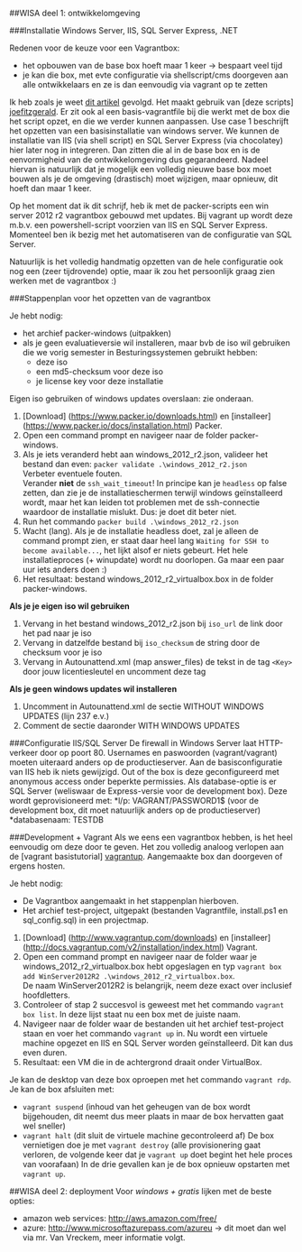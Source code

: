 ##WISA deel 1: ontwikkelomgeving

###Installatie Windows Server, IIS, SQL Server Express, .NET
  
Redenen voor de keuze voor een Vagrantbox:
* het opbouwen van de base box hoeft maar 1 keer -> bespaart veel tijd 
* je kan die box, met evte configuratie via shellscript/cms doorgeven aan alle ontwikkelaars en ze is dan eenvoudig via vagrant op te zetten

Ik heb zoals je weet [dit artikel][tutorial virtualisatie] gevolgd. Het maakt gebruik van [deze scripts] [joefitzgerald]. Er zit ook al een basis-vagrantfile bij die werkt met de box die het script opzet, en die we verder kunnen aanpassen.
Use case 1 beschrijft het opzetten van een basisinstallatie van windows server. We kunnen de installatie van IIS (via shell script) en SQL Server Express (via chocolatey) hier later nog in integreren. Dan zitten die al in de base box en is de eenvormigheid van de ontwikkelomgeving dus gegarandeerd. Nadeel hiervan is natuurlijk dat je mogelijk een volledig nieuwe base box moet bouwen als je de omgeving (drastisch) moet wijzigen, maar opnieuw, dit hoeft dan maar 1 keer.  

Op het moment dat ik dit schrijf, heb ik met de packer-scripts een win server 2012 r2 vagrantbox gebouwd met updates. Bij vagrant up wordt deze m.b.v. een powershell-script voorzien van IIS en SQL Server Express. Momenteel ben ik bezig met het automatiseren van de configuratie van SQL Server.  

Natuurlijk is het volledig handmatig opzetten van de hele configuratie ook nog een (zeer tijdrovende) optie, maar ik zou het persoonlijk graag zien werken met de vagrantbox :)

###Stappenplan voor het opzetten van de vagrantbox

Je hebt nodig:
* het archief packer-windows (uitpakken)
* als je geen evaluatieversie wil installeren, maar bvb de iso wil gebruiken die we vorig semester in Besturingssystemen gebruikt hebben:
   * deze iso
   * een md5-checksum voor deze iso
   * je license key voor deze installatie
   
Eigen iso gebruiken of windows updates overslaan: zie onderaan.  

1. [Download] (https://www.packer.io/downloads.html) en [installeer] (https://www.packer.io/docs/installation.html) Packer.
2. Open een command prompt en navigeer naar de folder packer-windows.
3. Als je iets veranderd hebt aan windows_2012_r2.json, valideer het bestand dan even: `packer validate .\windows_2012_r2.json`  
   Verbeter eventuele fouten.  
   Verander **niet** de `ssh_wait_timeout`! In principe kan je `headless` op false zetten, dan zie je de installatieschermen terwijl windows geïnstalleerd wordt, maar het kan leiden tot problemen met de ssh-connectie waardoor de installatie mislukt. Dus: je doet dit beter niet.
4. Run het commando `packer build .\windows_2012_r2.json`
5. Wacht (lang). Als je de installatie headless doet, zal je alleen de command prompt zien, er staat daar heel lang `Waiting for SSH to become available...`, het lijkt alsof er niets gebeurt. Het hele installatieproces (+ winupdate) wordt nu doorlopen. Ga maar een paar uur iets anders doen :)
6. Het resultaat: bestand windows_2012_r2_virtualbox.box in de folder packer-windows.

**Als je je eigen iso wil gebruiken**
1. Vervang in het bestand windows_2012_r2.json bij `iso_url` de link door het pad naar je iso
2. Vervang in datzelfde bestand bij `iso_checksum` de string door de checksum voor je iso
3. Vervang in Autounattend.xml (map answer_files) de tekst in de tag `<Key>` door jouw licentiesleutel en uncomment deze tag

**Als je geen windows updates wil installeren**
1. Uncomment in Autounattend.xml de sectie WITHOUT WINDOWS UPDATES (lijn 237 e.v.)
2. Comment de sectie daaronder WITH WINDOWS UPDATES

###Configuratie IIS/SQL Server
De firewall in Windows Server laat HTTP-verkeer door op poort 80. Usernames en paswoorden (vagrant/vagrant) moeten uiteraard anders op de productieserver.
Aan de basisconfiguratie van IIS heb ik niets gewijzigd. Out of the box is deze geconfigureerd met anonymous access onder beperkte permissies.
Als database-optie is er SQL Server (weliswaar de Express-versie voor de development box). Deze wordt geprovisioneerd met:
*l/p: VAGRANT/PASSWORD1$ (voor de development box, dit moet natuurlijk anders op de productieserver)
*databasenaam: TESTDB 

###Development + Vagrant
Als we eens een vagrantbox hebben, is het heel eenvoudig om deze door te geven. Het zou volledig analoog verlopen aan de [vagrant basistutorial] [vagrantup]. Aangemaakte box dan doorgeven of ergens hosten.

Je hebt nodig:
* De Vagrantbox aangemaakt in het stappenplan hierboven.
* Het archief test-project, uitgepakt (bestanden Vagrantfile, install.ps1 en sql_config.sql) in een projectmap.

1. [Download] (http://www.vagrantup.com/downloads) en [installeer] (http://docs.vagrantup.com/v2/installation/index.html) Vagrant.
2. Open een command prompt en navigeer naar de folder waar je windows_2012_r2_virtualbox.box hebt opgeslagen en typ `vagrant box add WinServer2012R2 .\windows_2012_r2_virtualbox.box`.  
   De naam WinServer2012R2 is belangrijk, neem deze exact over inclusief hoofdletters.
3. Controleer of stap 2 succesvol is geweest met het commando `vagrant box list`. In deze lijst staat nu een box met de juiste naam.
4. Navigeer naar de folder waar de bestanden uit het archief test-project staan en voer het commando `vagrant up` in. Nu wordt een virtuele machine opgezet en IIS en SQL Server worden geïnstalleerd. Dit kan dus even duren.
5. Resultaat: een VM die in de achtergrond draait onder VirtualBox.

Je kan de desktop van deze box oproepen met het commando `vagrant rdp`.
Je kan de box afsluiten met: 
* `vagrant suspend` (inhoud van het geheugen van de box wordt bijgehouden, dit neemt dus meer plaats in maar de box hervatten gaat wel sneller)
* `vagrant halt` (dit sluit de virtuele machine gecontroleerd af)
De box vernietigen doe je met `vagrant destroy` (alle provisionering gaat verloren, de volgende keer dat je `vagrant up` doet begint het hele proces van voorafaan)
In de drie gevallen kan je de box opnieuw opstarten met `vagrant up`.

##WISA deel 2: deployment
Voor *windows + gratis* lijken met de beste opties: 
* amazon web services: http://aws.amazon.com/free/   
* azure: http://www.microsoftazurepass.com/azureu -> dit moet dan wel via mr. Van Vreckem, meer informatie volgt.

[tutorial virtualisatie]: http://www.developer.com/net/virtualize-your-windows-development-environments-with-vagrant-packer-and-chocolatey-part-1.html
[joefitzgerald]: https://github.com/joefitzgerald/packer-windows
[kensykora]: https://atlas.hashicorp.com/kensykora/boxes/windows_2012_r2_standard
[vagrantup]: http://docs.vagrantup.com/v2/getting-started/index.html




   
